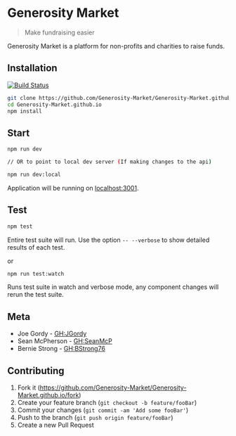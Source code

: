 
# Generosity Market

> Make fundraising easier

Generosity Market is a platform for non-profits and charities to raise funds.

## Installation

[![Build Status](https://travis-ci.org/Generosity-Market/Generosity-Market.github.io.svg?branch=master)](https://travis-ci.org/Generosity-Market/Generosity-Market.github.io)

```sh
git clone https://github.com/Generosity-Market/Generosity-Market.github.io.git
cd Generosity-Market.github.io
npm install
```

## Start

```sh
npm run dev

// OR to point to local dev server (If making changes to the api)

npm run dev:local
```

Application will be running on [localhost:3001](http://localhost:3001).

## Test

```sh
npm test
```

Entire test suite will run.
Use the option `-- --verbose` to show detailed results of each test.

or

```sh
npm run test:watch
```

Runs test suite in watch and verbose mode, any component changes will rerun the test suite.

## Meta

* Joe Gordy - [GH:JGordy](https://github.com/jgordy)
* Sean McPherson - [GH:SeanMcP](https://github.com/seanmcp)
* Bernie Strong - [GH:BStrong76](https://github.com/bstrong76)

## Contributing

1. Fork it (<https://github.com/Generosity-Market/Generosity-Market.github.io/fork>)
2. Create your feature branch (`git checkout -b feature/fooBar`)
3. Commit your changes (`git commit -am 'Add some fooBar'`)
4. Push to the branch (`git push origin feature/fooBar`)
5. Create a new Pull Request
